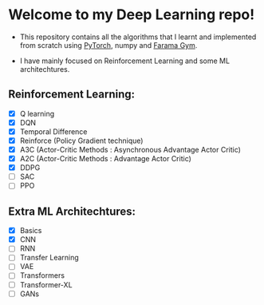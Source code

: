 # Welcome to my Deep Learning repo!
- This repository contains all the algorithms that I learnt and implemented from scratch using [PyTorch](https://pytorch.org/), numpy and [Farama Gym](https://gymnasium.farama.org/).

- I have mainly focused on Reinforcement Learning and some ML architechtures.

## Reinforcement Learning:
- [x] Q learning
- [x] DQN
- [x] Temporal Difference
- [x] Reinforce (Policy Gradient technique)
- [x] A3C (Actor-Critic Methods : Asynchronous Advantage Actor Critic)
- [x] A2C (Actor-Critic Methods : Advantage Actor Critic)
- [x] DDPG 
- [ ] SAC
- [ ] PPO

## Extra ML Architechtures:
- [x] Basics
- [x] CNN
- [ ] RNN
- [ ] Transfer Learning
- [ ] VAE
- [ ] Transformers
- [ ] Transformer-XL
- [ ] GANs
